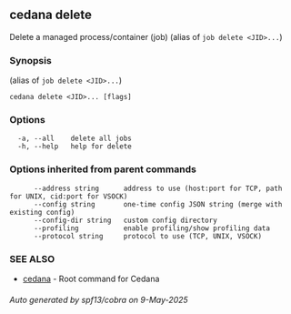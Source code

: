 ## cedana delete

Delete a managed process/container (job) (alias of `job delete <JID>...`)

### Synopsis

 (alias of `job delete <JID>...`)

```
cedana delete <JID>... [flags]
```

### Options

```
  -a, --all    delete all jobs
  -h, --help   help for delete
```

### Options inherited from parent commands

```
      --address string      address to use (host:port for TCP, path for UNIX, cid:port for VSOCK)
      --config string       one-time config JSON string (merge with existing config)
      --config-dir string   custom config directory
      --profiling           enable profiling/show profiling data
      --protocol string     protocol to use (TCP, UNIX, VSOCK)
```

### SEE ALSO

* [cedana](cedana.md)	 - Root command for Cedana

###### Auto generated by spf13/cobra on 9-May-2025
